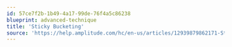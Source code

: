 ```yaml
---
id: 57ce7f2b-1b49-4a17-99de-76f4a5c86238
blueprint: advanced-technique
title: 'Sticky Bucketing'
source: 'https://help.amplitude.com/hc/en-us/articles/12939879862171-Sticky-bucketing-in-Amplitude-Experiment'
---
```

